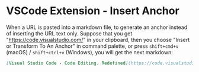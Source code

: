 #	VSCode Extension - Insert Anchor

When a URL is pasted into a markdown file, to generate an anchor instead of inserting the URL text only. Suppose that you get "https://code.visualstudio.com/" in your clipboard, then you choose "Insert or Transform To An Anchor" in command palette, or press `shift+cmd+v` (macOS) / `shift+ctrl+v` (Windows), you will get the next markdown:

```markdown
[Visual Studio Code - Code Editing. Redefined](https://code.visualstudio.com/)
```